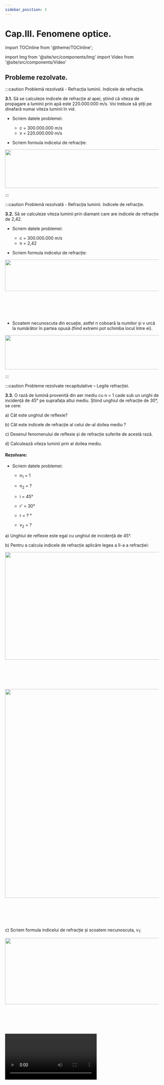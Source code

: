 ```yaml
---
sidebar_position: 3
---
```


# Cap.III. Fenomene optice.



import TOCInline from '@theme/TOCInline';

<TOCInline toc={toc} />



import Img from '@site/src/components/Img'
import Video from '@site/src/components/Video'





## Probleme rezolvate.






:::caution Problemă rezolvată - Refracția luminii. Indicele de refracție.

**3.1.** Să se calculeze indicele de refracție al apei, știind că viteza de propagare a luminii prin apă este 220.000.000 m/s. Voi trebuie să știți pe dinafară numai viteza luminii în vid.

- Scriem datele problemei:

  - c = 300.000.000 m/s
  - v = 220.000.000 m/s

- Scriem formula indicelui de refracție:



<Img className="img-responsive4" src="fizica/clasa8/capitolul3/3_3_1_Poza3_Rezolvare_ProblemaModel1_vers2.jpg" width="1000" height="126" />





 
:::



:::caution Problemă rezolvată - Refracția luminii. Indicele de refracție.

**3.2.** Să se calculeze viteza luminii prin diamant care are indicele de refracție de 2,42.

- Scriem datele problemei:

  - c = 300.000.000 m/s
  - n = 2,42

- Scriem formula indicelui de refracție: 



<Img className="img-responsive4" src="fizica/clasa8/capitolul3/3_3_1_Poza4_Rezolvare1_ProblemaModel2.jpg" width="1000" height="103" />


<br></br>
<br></br>




- Scoatem necunoscuta din ecuație, astfel n coboară la numitor și v urcă la numărător în partea opusă (fiind extremi pot schimba locul între ei).



<Img className="img-responsive4" src="fizica/clasa8/capitolul3/3_3_1_Poza5_Rezolvare2_ProblemaModel2_vers2.jpg" width="1000" height="112" />





:::





:::caution Probleme rezolvate recapitulative – Legile refracției.


**3.3.** O rază de lumină provenită din aer mediu cu n = 1 cade sub un unghi de incidență de 45° pe suprafața altui mediu. Știind unghiul de refracție de 30°, se cere:

a) Cât este unghiul de reflexie?

b) Cât este indicele de refracție al celui de-al doilea mediu ?

c) Desenul fenomenului de reflexie și de refracție suferite de acestă rază.

d) Calculează viteza luminii prin al doilea mediu.


#### Rezolvare:



- Scriem datele problemei:

  - n<sub>1</sub> = 1

  - n<sub>2</sub> = ?

  - i = 45°

  - r' = 30°

  - r = ? °

  - v<sub>2</sub> = ?

a) Unghiul de reflexie este egal cu unghiul de incidență de 45°.

b) Pentru a calcula indicele de refracție aplicăm legea a II-a a refracției:


<Img className="img-responsive4" src="fizica/clasa8/capitolul3/3_3_2_3_Poza1_Rezolvare1_ProblemaModel1.jpg" width="1000" height="352" />

<br></br>
<br></br>


<Img className="img-responsive4" src="fizica/clasa8/capitolul3/3_3_2_3_Poza2_Schema_ProblemaModel1.jpg" width="1000" height="683" />


<br></br>
<br></br>


c) Scriem formula indicelui de refracție și scoatem necunoscuta, v<sub>1</sub>:



<Img className="img-responsive4" src="fizica/clasa8/capitolul3/3_3_2_3_Poza3_Rezolvare2_ProblemaModel1_vers2.jpg" width="1000" height="217" />


<br></br>
<br></br>


<Video src="https://www.youtube.com/embed/EskKA7i2lHw" />





:::





:::caution Probleme rezolvate recapitulative – Reflexia totală. Lentile. Formarea imaginii unui obiect în lentile. Formulele lentilelor. Ochiul uman. Defecte de vedere.

<br></br>

**3.4.** Un scafandru aflat la o adâncime de 2m îndreaptă lanterna telefonului acvatic spre suprafața apei.  Știind indicele de refracție al apei de 4/3 și cel al aerului de 1, află suprafața circulară a luminii care iese din apă. Cum variază această suprafață a luminii ieșită în aer cu creșterea adâncimii scafandrului?


#### Rezolvare:


- Scriem datele problemei:

  - h = 2 m
  
  - n<sub>1</sub> = 4/3
  
  - n<sub>2</sub> = 1
  
  - S = ?

- Se desenează traseul razelor de lumină care ies din apă:


<Img className="img-responsive4" src="fizica/clasa8/capitolul3/3_7_Poza1_Desen_ProblemaModel1.jpg" width="1000" height="668" />

<br></br>
<br></br>


- Se aplică legea a II-a a refracției punând condiția ca unghiul de incidență să fie egal cu unghiul limită (i = l) și unghiul de refracție r = 90°. Știind că sin 90° = 1 obținem:


<Img className="img-responsive4" src="fizica/clasa8/capitolul3/3_7_Poza2_Rezolvare1_ProblemaModel1.jpg" width="1000" height="299" />

<br></br>
<br></br>

- Calculăm cos i cu formula:


<Img className="img-responsive4" src="fizica/clasa8/capitolul3/3_7_Poza3_Rezolvare2_ProblemaModel1.jpg" width="1000" height="343" />

<br></br>
<br></br>


- Calculăm tg i și raza suprafeței circulare:


<Img className="img-responsive4" src="fizica/clasa8/capitolul3/3_7_Poza4_Rezolvare3_ProblemaModel1.jpg" width="1000" height="342" />

<br></br>
<br></br>

- Calculăm aria suprafeței circulare:

<Img className="img-responsive4" src="fizica/clasa8/capitolul3/3_7_Poza5_Rezolvare4_ProblemaModel1.jpg" width="1000" height="110" />

<br></br>
<br></br>

- Observăm că raza suprafeței luminoase din aer este direct proporțională cu adâncimea scafandrului, deci aria acestei suprafeței crește odată cu adâncimea scafandrului.


<br></br>


<Video src="https://www.youtube.com/embed/l7JRRwgyLUM" />





:::


<br></br>



:::caution Probleme rezolvată recapitulative – Reflexia totală. Lentile. Formarea imaginii unui obiect în lentile. Formulele lentilelor. Ochiul uman. Defecte de vedere.

<br></br>

**3.5.** O prismă optică are unghiul refringent A = 90° și indicele de refracție √2. Află dacă o rază de lumină ce cade pe o față a prismei sub un unghi de 45° poate suferi reflexie totală pe una dintre fețele prismei.



<Img className="img-responsive4" src="fizica/clasa8/capitolul3/3_7_Poza6_Desen_ProblemaModel2.jpg" width="1000" height="487" />

<br></br>
<br></br>



#### Rezolvare:






- Secțiunea transversală a prismei este un triunghi dreptunghic isoscel cu A = 90° și B = C = 45°.



<Img className="img-responsive4" src="fizica/clasa8/capitolul3/3_7_Poza7_Rezolvare1_ProblemaModel2.jpg" width="1000" height="133" />

<br></br>
<br></br>


- În ΔDI<sub>1</sub>I<sub>2</sub>: D = r' + i<sub>2</sub>


<Img className="img-responsive4" src="fizica/clasa8/capitolul3/3_7_Poza8_Rezolvare2_ProblemaModel2.jpg" width="1000" height="650" />

<br></br>
<br></br>


- Pentru a afla unghiul limita aplicăm a II–a lege a refracției punând condiția ca unghiul de incidență să fie egal cu unghiul limită (i<sub>2</sub> = l) și unghiul de refracție r' = 90°. Știind că sin 90° = 1 obținem:


<Img className="img-responsive4" src="fizica/clasa8/capitolul3/3_7_Poza9_Rezolvare3_ProblemaModel2.jpg" width="1000" height="348" />

<br></br>
<br></br>



- Cum i<sub>2</sub> > l și primul mediu (sticla prismei) are indicele de refracție mai mare decât al doilea mediu (aerul) înseamnă că sunt îndeplinite ambele condiții pentru a se produce reflexie totală.



<br></br>


<Video src="https://www.youtube.com/embed/tfUAPDEVRU0" />




:::




<br></br>



:::caution Probleme rezolvate recapitulative – Reflexia totală. Lentile. Formarea imaginii unui obiect în lentile. Formulele lentilelor. Ochiul uman. Defecte de vedere.


<br></br>

**3.6.** În fața unei lentile convergente cu distanța focală de 20 cm se așază o lumânare la o distanță de 60 cm.  

**Se cere:**


a) Desenează formarea imaginii lumânării în această lentilă.

b) Calculează coordonata (distanța) la care trebuie așezat un ecran pe care să se formeze imaginea clară a lumânării.

c) De câte ori este mărită/micșorată imaginea? Caracterizează imaginea lumânării.

d) Câte dioptrii are această lentilă?


#### Rezolvare:

- Notăm datele problemei:

  - f = 20 cm (distanța focală a lentilei se ia pozitivă, întrucât lentila este convergentă și refractă lumina prin focarul pozitiv)

  - x<sub>1</sub> = - 60 cm (distanța de la obiectul AB la lentilă se ia negativă, întrucât este pe axa numerelor întregi negativă)

  - x<sub>2</sub> = distanța de la imaginea A'B' la lentilă = ?

  - β = ?

  - C = ?


a) 



<Img className="img-responsive4" src="fizica/clasa8/capitolul3/3_7_Poza10_Desen_ProblemaModel3.jpg" width="1000" height="695" />

<br></br>
<br></br>




b) Scriem formula fundamentală a lentilelor subțiri:



<Img className="img-responsive4" src="fizica/clasa8/capitolul3/3_7_Poza11_Rezolvare1_ProblemaModel3.jpg" width="1000" height="616" />

<br></br>
<br></br>



c) 


<Img className="img-responsive4" src="fizica/clasa8/capitolul3/3_7_Poza12_Rezolvare2_ProblemaModel3_vers2.jpg" width="1000" height="355" />

<br></br>
<br></br>



d) Calculăm convergența lentilei:


<Img className="img-responsive4" src="fizica/clasa8/capitolul3/3_7_Poza13_Rezolvare3_ProblemaModel3.jpg" width="1000" height="118" />

<br></br>
<br></br>


<br></br>


<Video src="https://www.youtube.com/embed/-I8Dt-xnceM" />




:::





<br></br>



:::caution Probleme rezolvate recapitulative – Reflexia totală. Lentile. Formarea imaginii unui obiect în lentile. Formulele lentilelor. Ochiul uman. Defecte de vedere.

<br></br>

**3.7.** Știind că microscopul are două lentile convergente, obiectivul are o distanță focală foarte mică și este așezat în apropierea obiectului și că ocularul preia imaginea formată de obiectiv și o mărește și mai mult decât obiectivul, imaginea finală fiind virtuală, desenează formarea imaginii unui obiect într-un microscop.


#### Rezolvare:



<Img className="img-responsive4" src="fizica/clasa8/capitolul3/3_7_Poza14_Desen_ProblemaModel4.jpg" width="1000" height="819" />

<br></br>
<br></br>



<br></br>


<Video src="https://www.youtube.com/embed/qki6Ys0bNBY" />







:::





:::caution Probleme rezolvate recapitulative – Reflexia totală. Lentile. Formarea imaginii unui obiect în lentile. Formulele lentilelor. Ochiul uman. Defecte de vedere.

<br></br>

**3.8.**	Determinarea indicelui de refracție al unui mediu folosind rigla.


O rază de lumină (folosește un laser) intră într-un vas gol (cu aer) și apoi vasul se umple cu apă cu indice de refracție necunoscut. Află indicele de refracție al apei.



<Img className="img-responsive4" src="fizica/clasa8/capitolul3/3_7_Poza15_Desen_ProblemaModel5.jpg" width="1000" height="316" />

<br></br>
<br></br>




#### Rezolvare:

- Se măsoară segmentele AB (înălțimea apei din vas), BC și BD cu ajutorul riglei (ruletei).

- Se calculează cu ajutorul teoremei lui Pitagora AC și AD.


<Img className="img-responsive4" src="fizica/clasa8/capitolul3/3_7_Poza16_DesenRezolvare1_ProblemaModel5.jpg" width="1000" height="346" />

<br></br>
<br></br>



- Se calculează sin i și sin r:



<Img className="img-responsive4" src="fizica/clasa8/capitolul3/3_7_Poza17_Rezolvare2_ProblemaModel5.jpg" width="1000" height="344" />

<br></br>
<br></br>

- Aplicăm legea a doua a refracției, știind că n<sub>aer</sub> = 1.



<Img className="img-responsive4" src="fizica/clasa8/capitolul3/3_7_Poza18_Rezolvare3_ProblemaModel5.jpg" width="1000" height="122" />

<br></br>
<br></br>


- Scoatem necunoscuta n<sub>apă</sub>:


<Img className="img-responsive4" src="fizica/clasa8/capitolul3/3_7_Poza19_Rezolvare4_ProblemaModel5.jpg" width="1000" height="114" />

<br></br>
<br></br>





#### Exemplu aplicativ :

AB = 4 cm

BC = 5 cm

BD = 2,5 cm

AC<sup>2</sup> = AB<sup>2</sup> + BC<sup>2</sup> = 4<sup>2</sup> + 5<sup>2</sup> = 16 +25 = 41

AC = √41 = 7,21 cm

AD<sup>2</sup> = AB<sup>2</sup> + BD<sup>2</sup> = 4<sup>2</sup> + 2,5<sup>2</sup> = 16 + 6,25 = 22,25

AD = √22,25 = 4,71 cm


<Img className="img-responsive4" src="fizica/clasa8/capitolul3/3_7_Poza20_Rezolvare5_ProblemaModel5.jpg" width="1000" height="396" />

<br></br>
<br></br>





<br></br>


<Video src="https://www.youtube.com/embed/qZ7PH4U-TMM" />






:::





:::caution Probleme rezolvate recapitulative – Reflexia totală. Lentile. Formarea imaginii unui obiect în lentile. Formulele lentilelor. Ochiul uman. Defecte de vedere.

<br></br>

**3.9.**	Scrie un cuvânt cu creionul roșu. Apoi cu un creion albastru taie cuvântul scris până nu se mai vede ce ai scris. Uită-te la ce ai scris cu un filtru albastru (corp transparent albastru). Ce observi ?

Privind prin geamul albastru vei vedea ce ai scris cu roșu. Care este explicația?

Geamul albastru este opac pentru lumina roșie, dar este transparent pentru lumina albastră, deoarece filtrul albastru transmite numai radiația albastră iar pe celelalte culori le absoarbe.

Filtrul albastru elimină propria culoare și de aceea noi nu vedem ștersătura cu culoarea albastră și vedem numai culoarea roșie reflectată de coala albă colorată cu roșu.





<br></br>


<Video src="https://www.youtube.com/embed/52SdlW3soQc" />





:::




:::caution Probleme rezolvate recapitulative – Reflexia totală. Lentile. Formarea imaginii unui obiect în lentile. Formulele lentilelor. Ochiul uman. Defecte de vedere.

<br></br>




**3.10.**	De ce un om nu vede clar obiectele când înoată sub apă ? Care om, cu miopie sau cu hipermetropie, vede mai clar sub apă ?



<Img className="img-responsive4" src="fizica/clasa8/capitolul3/3_7_Poza21_Desen_ProblemaModel7.jpg" width="1000" height="463" />

<br></br>
<br></br>



Chiar dacă apa este limpede noi nu vedem clar în apă, deoarece apa are indicele de refracție aproximativ egal cu cel al umoarei apoase și sticloase astfel încât refracția luminii în ochi se produce puțin diferit ca în aer. În apă imaginea obiectelor nu se mai formează pe retină (ca în aer),  ci în spatele ei și de aceea obiectele se văd cețoase (ca la hipermetropi).
 
Miopii văd mai clar sub apă decât oamenii normali sau cei cu hipermetropie, deoarece imaginea obiectelor la ei în aer se formează în fața retinei, iar sub apă se va deplasa mai spre retină.
 
Ochelarii de scafandru au lentile plan-concave (convergente), goale în interior, pentru ca lumina să intre în aerul din interiorul căștii și vederea să aibă loc ca în aer. 



<br></br>


<Video src="https://www.youtube.com/embed/VX9rl3KjUZI" />





:::











<br></br>
<br></br>

## Exerciții.



:::caution Exerciții recapitulative – Reflexia luminii. Dispersia luminii. Culorile corpurilor. Refracția luminii. Legile refracției. Consecințele refracției.

<br></br>

**3.11.** Completează următoarele afirmații:

a) Fenomenul de schimbare a direcției de propagare a luminii când trece în cel de-al doilea mediu se numește ………… .

b) Fenomenul de întoarcere al luminii în primul mediu se numește……………… .

c) Fenomenul de descompunere al luminii albe în fascicule colorate în de culorile curcubeului se numește ………… .

d) Oglinzile sunt corpuri ………………  și ……………………

e) Culorile curcubeului sunt ......................................................................................................................................................
	
f) Un corp opac negru ……………………… toate culorile.

g) Un corp opac alb ……………………… toate culorile.

h) Un corp opac roșu ……………………… culoarea roșie.

i) Un corp transparent roșu lasă …………………. prin el culoarea roșie.

<br></br>


**3.12.** Scrie ce fenomen este implicat în următoarele afirmații:

a) Un corp aflat în apă pare rupt la suprafața apei.

b) Formarea imaginii unui obiect într-o oglindă.

c) Obiectele aflate în apă par mai mari decât în realitate.

d) Apele limpezi sunt mult mai adânci decât par.

e) Licărirea stelelor.

<br></br>


**3.13.** Desenează razele reflectate și cele refractate în următoarele situații și apoi calculează viteza de propagare a luminii în mediile transparente:


a) 


<Img className="img-responsive4" src="fizica/clasa8/capitolul3/3_3_2_4_Poza1_Exercitiul3_LitA.jpg" width="1000" height="454" />


<br></br>
<br></br>



b)



<Img className="img-responsive4" src="fizica/clasa8/capitolul3/3_3_2_4_Poza2_Exercitiul3_LitB.jpg" width="1000" height="468" />


<br></br>
<br></br>

	
<br></br>



**3.14.** Răspunde cu adevărat sau fals pentru afirmațiile următoare:

a) Indicele de refracție caracterizează un mediu transparent și depinde de viteza luminii în mediul respectiv.

b) Imaginea reală este imaginea formată la intersecția razelor refractate/reflectate.

c) Unghiul de reflexie este egal cu unghiul de incidență.

d) Când primul mediu are indicele de refracție mai mare decât al celui de-al doilea, raza refractată se apropie de normală.

e) Unghiul de refracție este unghiul dintre raza refractată și normală.

f) Unghiul de reflexie este unghiul dintre raza reflectată și suprafața de separare.

g) Când lumina cade perpendicular pe suprafața de separare, ea nu își schimbă direcția de propagare.

h) Imaginea unui obiect într-o oglindă este reală. 

<br></br>




**3.15.** O rază de lumină trece din diamant (n = 2,42) în aer (n = 1) sub un unghi de incidență de 15°. Află sinusul unghiului de refracție, știind că sin 15° este de 0,25. Cum este unghiul de refracție față de cel de incidență?


<br></br>


**3.16.** O rază de lumină provenită din aer cu n = 1, cade sub un unghi de incidență de 60° pe suprafața unui alt mediu. Știind unghiul de refracție de 30°, determină:

a) Unghiul de reflexie .-0,25p

b) Cât este indicele de refracție al celui de-al doilea mediu ?-0,75p

c) Desenul fenomenului de reflexie și de refracție suferite de acestă rază.- 1p

d) Calculează viteza luminii prin al doilea mediu.-0,5p






:::





:::caution Exerciții recapitulative – Reflexia totală. Lentile. Formarea imaginii unui obiect în lentile. Formulele lentilelor. Ochiul uman. Defecte de vedere.

<br></br>

**3.17.**	Completează următoarele afirmații:

a)	Fenomenul de reflexie care are loc cu un unghi de refracție de 90° se numește…………………………….

b)	Lentilele sunt corpuri ………………… și ……………………

c)	Fibrele optice sunt ..................... subțiri de sticlă sau plastic, prin care lumina suferă o succesiune de reflexii .............................

d)	Culorile primare din optică sunt........................, ........................ și..................

e)	Lentilele pozitive se numesc lentile ……………………… .

f)	Lentilele negative se numesc lentile ……………………… .

g)	Miopia este defectul de vedere când nu se văd clar obiectele ………… . Imaginea obiectelor se formează în ……… . retinei, ochiul miop fiind prea …………. Prin urmare miopia se corectează cu lentile ……………… .

h)	Hipermetropia este defectul de vedere când nu se văd clar obiectele …………. Imaginea obiectelor se formează în ……………. retinei, ochiul hipermetrop fiind prea puțin …………… . Prin urmare hipermetropia se corectează cu lentile ……………………… .



<br></br>


**3.18.** Scrie ce fenomen este implicat în următoarele afirmații:

a)	Fibrele optice folosite la internet și televiziunea prin cablu.

b)	Formarea imaginii unui obiect într-o lentilă.

c)	Catadioptrii roșii folosiți la panourile reflectorizante.

d)	Endoscopul medical.

e)	Ochelarii folosiți pentru defectele de vedere.

<br></br>


**3.19.** Desenează razele reflectate și cele refractate în următoarele situații și apoi calculează viteza de propagare a luminii în mediile transparente:



a)	


<Img className="img-responsive4" src="fizica/clasa8/capitolul3/3_8_Poza1_Desen_Exercitiul3_litA.jpg" width="1000" height="471" />

<br></br>
<br></br>





b)	


<Img className="img-responsive4" src="fizica/clasa8/capitolul3/3_8_Poza2_Desen_Exercitiul3_litB.jpg" width="1000" height="462" />

<br></br>
<br></br>




**3.20.** Care lentile din cele reprezentate sunt convergente, respectiv divergente?


<Img className="img-responsive4" src="fizica/clasa8/capitolul3/3_8_Poza3_Desen_Exercitiul4.jpg" width="1000" height="282" />

<br></br>
<br></br>

<br></br>




**3.21.** Răspunde cu adevărat sau fals pentru afirmațiile următoare:

a)	Imaginea reală este imaginea formată la intersecția razelor refractate/reflectate.

b)	Lentila divergentă mărește scrisul.

c)	Lentila convergentă este mai subțire la mijloc și mai groasă la capete.

d)	Imaginea virtuală poate fi proiectată pe un ecran.

e)	Lentila are un focar.

f)	Distanța focală a unei lentile este distanța dintre centrul optic al lentilei și focar.

g)	Convergența unei lentile divergente este negativă.

h)	Convergența unei lentile se măsoară în dioptrii.

i)	Lentila convergentă transformă un fascicul paralel într-un fascicul divergent.

j)	Lupa este o lentilă divergentă.

<br></br>


**3.22.** O rază de lumină trece din diamant (n = 2,42) în aer (n = 1) sub un unghi de incidență de 15°. Se cere :

a)	Sinusul unghiului de refracție, știind că sin 15° este de 0,25.

b)	Poate avea loc reflexia totală pentru un alt unghi de incidență . Dacă da, calculează sinusul unghiului limită. 

<br></br>


**3.23.** La ce adâncime se poate ascunde un peștișor în apă sub frunza unui lotus cu diametrul de 20 cm, știind indicele de refracție al apei de 4/3 și cel al aerului de 1?


<br></br>


**3.24.** Care sunt condițiile ca pe cer să apară curcubeul?

<br></br>

**3.25.** Descompunerea luminii albe în culorile curcubeului se poate observa nu numai pe cer la apariția curcubeului, ci și în alte situații : pe o peliculă de săpun, pe o peliculă de petrol, pe picăturile de rouă, pe marginea teșită a unei oglinzi etc. Cum se numește acest fenomen suferit de lumină?

<br></br>


**3.26.** În care din cele trei cazuri raza vine din aer (n = 1), trece prin plexiglas (n = 1,49) și iese în aer?


<Img className="img-responsive4" src="fizica/clasa8/capitolul3/3_8_Poza4_Desen_Exercitiul10.jpg" width="1000" height="382" />

<br></br>
<br></br>

<br></br>

**3.27.** Maria când a venit azi la școală și-a uitat ochelarii de vedere acasă. Ea citește un exercițiu la fizică ținând cartea departe de ochi. Ce defect de vedere are ea?

<br></br>

**3.28.** Vlad când a venit azi la școală și-a uitat ochelarii de vedere acasă. El citește o problemă la fizică ținând cartea foarte aproape de ochi. Ce defect de vedere are el?


<br></br>


**3.29.** Cum poate un copil care nu știe ce defect de vedere are să își dea seama cu ajutorul ochelarilor săi și a caietului de fizică?

<br></br>


**3.30.** Câte dioptrii au ochelarii cu o distanță focală de 25 cm?

<br></br>


**3.31.** Cum poți determina distanța focală a unei lupe de ceasornicar?

<br></br>

**3.32.** De ce lumina pâlpâie deasupra flăcării unei lumânări?




:::







<br></br>
<br></br>


## Teste de autoevaluare.




:::caution TEST1: Test de autoevaluare – Reflexia luminii. Dispersia luminii. Culorile corpurilor. Refracția luminii. Legile refracției. Consecințele refracției.

<br></br>

**3.33.** Completează următoarele afirmații: **4x0,25p = 1p**

a) Când lumina trece în cel de-al doilea mediu spunem că ea suferă fenomenul de …………………

b) Când lumina se descompune în fasciculele componente ale curcubeului spunem că ea suferă fenomenul de …………………

c) Când lumina se întoarce în primul mediu spunem că ea suferă fenomenul de ………………………………………

d) Când lumina se întoarce în primul mediu sau trece în al doilea mediu, ea își schimbă ………………………………


<br></br>


**3.34.** Scrie ce fenomen optic este implicat în următoarele afirmații:

a) Un corp aflat în apă pare rupt la suprafața apei. **-0,25p**

b) Licărirea stelelor. **-0,25p**

c) Formarea imaginii unui obiect într-o oglindă. **-0,25p**

d) Apele limpezi sunt mult mai adânci decât par. **-0,25p**

<br></br>

**3.35.** Răspunde la următoarele întrebări:

a) De ce un corp opac este negru? **-0,25p**

b) Un corp opac roșu, de ce are culoarea roșie? **-0,25p**

c) Unde trebuie să fie Soarele pentru a se forma curcubeul? **-0,25p**

d) Cum este imaginea unui obiect într-o oglindă plană? **-0,25p**

e) Ce aplicații are oglinda concavă? **-0,25p**

f) Ce aplicații are oglinda convexă? **-0,25p**

g) Când raza refractată se apropie de normală? **-0,25p**

h) Când unghiul de refracție este mai mare decât unghiul de incidență? **-0,25p**


<br></br>


**3.36.** O rază de lumină provenită din aer cu n = 1 cade sub un unghi de incidență de 30° pe suprafața unui mediu cu n = √3. Determină:

a) Unghiul de reflexie. **-0,5p**

b) Unghiul de refracție. **-1p**

c) Desenul fenomenului de reflexie și de refracție suferite de acestă rază. **-1,5p**

d) Calculează viteza luminii prin al doilea mediu. **-1p**


Oficiu **-2p**




:::





:::caution TEST2: Test de autoevaluare – Reflexia totală. Lentile. Formarea imaginii unui obiect în lentile. Formulele lentilelor. Ochiul uman. Defecte de vedere.

<br></br>

**3.37.** Completează următoarele afirmații:

a) Reflexia totală are loc când lumina se întoarce în primul mediu având unghiul de refracție de ………. **-0,25p**

b) Culorile primare din optică sunt :...................................................... **-0,25p**

c) Pentru a avea loc reflexia totală indicele primului mediu trebuie să fie mai ...........decât al celui de-al doilea. **-0,25**

d) Distanța focală este distanța dintre centrul optic și ...............al lentilei. **-0,25p**


<br></br>

**3.38.** Scrie ce fenomen optic este implicat în următoarele afirmații:

a) Formarea imaginii în lentile. **-0,25p**

b) Fibrele optice folosite la internet și televiziunea prin cablu. **-0,25p**

c) Ochelarii de vedere corectează defectele de vedere. **-0,25p**

d) Catadioptrii roșii folosiți la panourile reflectorizante. **-0,25p**


<br></br>

**3.39.** Răspunde la următoarele întrebări:

a) Ce obiecte nu vede clar un miop? **-0,25p**

b) Cu ce lentile se corectează miopia? **-0,25p**

c) Unde se formează imaginea obiectelor la ochiul hipermetrop? **-0,25p**

d) Ce rol joacă cristalinul pentru vederea noastră? **-0,25p**


<br></br>

**3.40.** O rază de lumină provenită din apă cu n = 1,33 pe suprafața apei. Știind indicele de refracție al aerului n = 1,  unghiul limită al acestei perechi apă-aer de 49°, desenează o rază de lumină reflectată total în apă. **-1p**

<br></br>

**3.41.** În fața unei lentile divergente cu distanța focală de 30 cm se așază un bec la o distanță de 40 cm.  Se cere:

a) Desenează formarea imaginii becului în această lentilă. **-1,25p**

b) Calculează coordonata (distanța) la care se formează imaginea clară a becului față de lentilă. **– 1p**

c) Caracterizează imaginea becului. **– 0,75p**

d) De câte ori este mărită/ micșorată imaginea? **-0,5p**

e) Câte dioptrii are această lentilă? **-0,5p**

Oficiu **-2p**





:::





<br></br>
<br></br>








